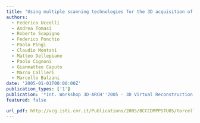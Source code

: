 ```yaml
---
title: 'Using multiple scanning technologies for the 3D acquisition of Torcello''s basilica'
authors:
  - Federico Uccelli
  - Andrea Tomasi
  - Roberto Scopigno
  - Federico Ponchio
  - Paolo Pingi
  - Claudio Montani
  - Matteo Dellepiane
  - Paolo Cignoni
  - Gianmatteo Caputo
  - Marco Callieri
  - Marcello Balzani
date: '2005-01-01T00:00:00Z'
publication_types: ['1']
publication: '*Int. Workshop 3D-ARCH''2005 - 3D Virtual Reconstruction and Visualization of Complex Architectures, August 22-24, 2005, Mestre-Venice, Italy*'
featured: false

url_pdf: http://vcg.isti.cnr.it/Publications/2005/BCCCDMPPSTU05/torcello_3DARCH05.pdf
---
```

